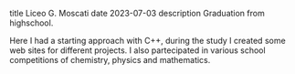 title Liceo G. Moscati
date 2023-07-03
description Graduation from highschool.

Here I had a starting approach with C++, during the study I created some web sites for different projects. I also partecipated in various school competitions of chemistry, physics and mathematics.